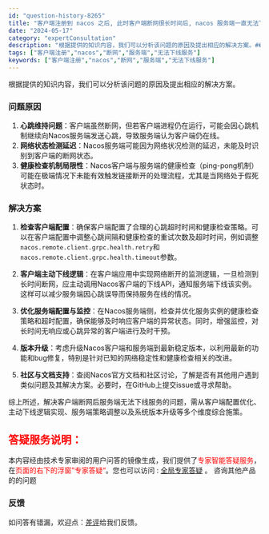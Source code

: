 ```yaml
---
id: "question-history-8265"
title: "客户端注册到 nacos 之后, 此时客户端断网很长时间后, nacos 服务端一直无法下线服务 nacos-opensource"
date: "2024-05-17"
category: "expertConsultation"
description: "根据提供的知识内容，我们可以分析该问题的原因及提出相应的解决方案。### 问题原因1. **心跳维持问题**：客户端虽然断网，但若客户端进程仍在运行，可能会因心跳机制继续向Nacos服务端发送心跳，导致服务端认为客户端仍在线。2. **网络状态检测延迟**：Nacos服务端可能因为网络状况检测的延迟"
tags: ["客户端注册","nacos","断网","服务端","无法下线服务"]
keywords: ["客户端注册","nacos","断网","服务端","无法下线服务"]
---
```


根据提供的知识内容，我们可以分析该问题的原因及提出相应的解决方案。

### 问题原因
1. **心跳维持问题**：客户端虽然断网，但若客户端进程仍在运行，可能会因心跳机制继续向Nacos服务端发送心跳，导致服务端认为客户端仍在线。
2. **网络状态检测延迟**：Nacos服务端可能因为网络状况检测的延迟，未能及时识别到客户端的断网状态。
3. **健康检查机制局限性**：Nacos客户端与服务端的健康检查（ping-pong机制）可能在极端情况下未能有效触发链接断开的处理流程，尤其是当网络处于假死状态时。

### 解决方案
1. **检查客户端配置**：确保客户端配置了合理的心跳超时时间和健康检查策略。可以在客户端配置中调整心跳间隔和健康检查的重试次数及超时时间，例如调整`nacos.remote.client.grpc.health.retry`和`nacos.remote.client.grpc.health.timeout`参数。
   
2. **客户端主动下线逻辑**：在客户端应用中实现网络断开的监测逻辑，一旦检测到长时间断网，应主动调用Nacos客户端的下线API，通知服务端下线该实例。这样可以减少服务端因心跳误导而保持服务在线的情况。

3. **优化服务端配置与监控**：在Nacos服务端侧，检查并优化服务实例的健康检查策略和超时配置，确保能够及时响应客户端的异常状态。同时，增强监控，对长时间无响应或心跳异常的客户端进行及时干预。

4. **版本升级**：考虑升级Nacos客户端和服务端到最新稳定版本，以利用最新的功能和bug修复，特别是针对已知的网络稳定性和健康检查相关的改进。

5. **社区与文档支持**：查阅Nacos官方文档和社区讨论，了解是否有其他用户遇到类似问题及其解决方案。必要时，在GitHub上提交issue或寻求帮助。

综上所述，解决客户端断网后服务端无法下线服务的问题，需从客户端配置优化、主动下线逻辑实现、服务端策略调整以及系统版本升级等多个维度综合施策。
## <font color="#FF0000">答疑服务说明：</font> 

本内容经由技术专家审阅的用户问答的镜像生成，我们提供了<font color="#FF0000">专家智能答疑服务</font>，在<font color="#FF0000">页面的右下的浮窗”专家答疑“</font>。您也可以访问 : [全局专家答疑](https://opensource.alibaba.com/chatBot) 。 咨询其他产品的的问题

### 反馈
如问答有错漏，欢迎点：[差评](https://ai.nacos.io/user/feedbackByEnhancerGradePOJOID?enhancerGradePOJOId=13613)给我们反馈。
